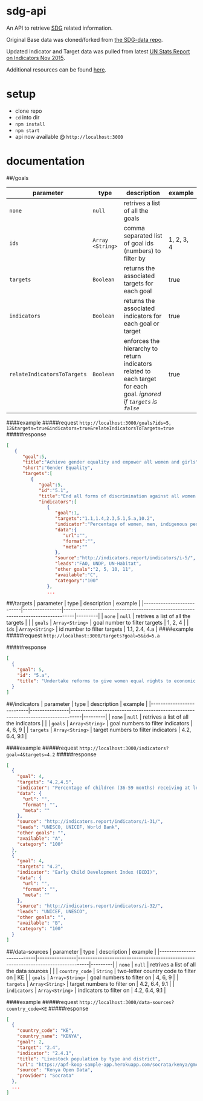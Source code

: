 # sdg-api
An API to retrieve [SDG](http://www.un.org/sustainabledevelopment/sustainable-development-goals/) related information. 

Original Base data was cloned/forked from [the SDG-data repo](https://github.com/SDG-data/SDGs).

Updated Indicator and Target data was pulled from latest [UN Stats Report on Indicators Nov 2015](http://unstats.un.org/sdgs/files/meetings/iaeg-sdgs-meeting-02/Outcomes/Agenda%20Item%204%20-%20Review%20of%20proposed%20indicators%20-%202%20Nov%202015.pdf).

Additional resources can be found [here](http://indicators.report/).

# setup
- clone repo
- ``` cd ``` into dir
- ``` npm install ```
- ```npm start```
- api now available @ ```http://localhost:3000```

# documentation

##/goals

| parameter                 | type           | description                                                                      | example |
|---------------------------|----------------|----------------------------------------------------------------------------------|---------|
| `none`                      |      `null`          | retrives a list of all the goals                                                 |         |
| `ids`                       | `Array <String>` | comma separated list of goal ids (numbers) to filter by                          | 1, 2, 3, 4      |
| `targets`                   | `Boolean`        | returns the associated targets for each goal                                     | true    |
| `indicators`                | `Boolean`        | returns the associated indicators for each goal or target                        | true    |
| `relateIndicatorsToTargets` | `Boolean`        | enforces the hierarchy to return indicators related to each target for each goal. *ignored if `targets` is `false`* | true    |

####example 
#####request
`http://localhost:3000/goals?ids=5, 12&targets=true&indicators=true&relateIndicatorsToTargets=true`
#####response
```json
[
   {
      "goal":5,
      "title":"Achieve gender equality and empower all women and girls",
      "short":"Gender Equality",
      "targets":[
         {
            "goal":5,
            "id":"5.1",
            "title":"End all forms of discrimination against all women and girls everywhere",
            "indicators":[
               {
                  "goal":1,
                  "targets":"1.1,1.4,2.3,5.1,5.a,10.2",
                  "indicator":"Percentage of women, men, indigenous peoples, and local communities with secure rights to land, property, and natural resources, measured by (i) percentage with documented or recognized evidence of tenure, and (ii) percentage who perceive their rights are recognized and protected.",
                  "data":{
                     "url":"",
                     "format":"",
                     "meta":""
                  },
                  "source":"http://indicators.report/indicators/i-5/",
                  "leads":"FAO, UNDP, UN-Habitat",
                  "other goals":"2, 5, 10, 11",
                  "available":"C",
                  "category":"100"
               },
               ...
```



##/targets
| parameter                 | type           | description                                                                      | example |
|---------------------------|----------------|----------------------------------------------------------------------------------|---------|
| `none`                      |      `null`          | retrives a list of all the targets                                                 |         |
| `goals`                       | `Array<String>` | goal number to filter targets                          | 1, 2, 4    |
| `ids`                       | `Array<String>` | id number to filter targets                          | 1.1, 2.4, 4.a     |
####example
#####request
`http://localhost:3000/targets?goal=5&id=5.a`

#####response
```json
[
  {
    "goal": 5,
    "id": "5.a",
    "title": "Undertake reforms to give women equal rights to economic resources, as well as access to ownership and control over land and other forms of property, financial services, inheritance and natural resources, in accordance with national laws"
  }
]
```

##/indicators
| parameter                 | type           | description                                                                      | example |
|---------------------------|----------------|----------------------------------------------------------------------------------|---------|
| `none`                      |      `null`          | retrives a list of all the indicators                                                 |         |
| `goals`                       | `Array<String>` | goal numbers to filter indicators                          | 4, 6, 9    |
| `targets`                       | `Array<String>` | target numbers to filter indicators                          | 4.2, 6.4, 9.1    |

####example
#####request
`http://localhost:3000/indicators?goal=4&targets=4.2`
#####response
```json
[
  {
    "goal": 4,
    "targets": "4.2,4.5",
    "indicator": "Percentage of children (36-59 months) receiving at least one year of a quality pre-primary education program",
    "data": {
      "url": "",
      "format": "",
      "meta": ""
    },
    "source": "http://indicators.report/indicators/i-31/",
    "leads": "UNESCO, UNICEF, World Bank",
    "other goals": "",
    "available": "A",
    "category": "100"
  },
  {
    "goal": 4,
    "targets": "4.2",
    "indicator": "Early Child Development Index (ECDI)",
    "data": {
      "url": "",
      "format": "",
      "meta": ""
    },
    "source": "http://indicators.report/indicators/i-32/",
    "leads": "UNICEF, UNESCO",
    "other goals": "",
    "available": "B",
    "category": "100"
  }
]
```

##/data-sources
| parameter                 | type           | description                                                                      | example |
|---------------------------|----------------|----------------------------------------------------------------------------------|---------|
| `none`                      |      `null`          | retrives a list of all the data sources                                                 |         |
| `country_code`                       | `String` | two-letter country code  to filter on                        | KE    |
| `goals`                       | `Array<String>` | goal numbers to filter on                          | 4, 6, 9    |
| `targets`                       | `Array<String>` | target numbers to filter on                         | 4.2, 6.4, 9.1    |
| `indicators`                       | `Array<String>` | indicators to filter on                          | 4.2, 6.4, 9.1    |

####example
#####request
`http://localhost:3000/data-sources?country_code=KE`
#####response
```json
[
  {
    "country_code": "KE",
    "country_name": "KENYA",
    "goal": 2,
    "target": "2.4",
    "indicator": "2.4.1",
    "title": "Livestock population by type and district",
    "url": "https://apf-koop-sample-app.herokuapp.com/socrata/kenya/gmcn-ykjy/FeatureServer/0",
    "source": "Kenya Open Data",
    "provider": "Socrata"
  },
  ...
]
```

